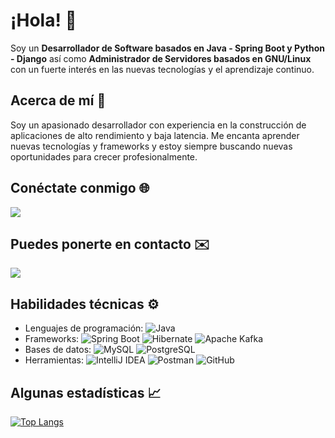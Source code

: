 # ¡Hola! 👋

Soy un **Desarrollador de Software basados en Java - Spring Boot y Python - Django** así como **Administrador de Servidores basados en GNU/Linux** con un fuerte interés en las nuevas tecnologías y el aprendizaje continuo.

## Acerca de mí 🚀

Soy un apasionado desarrollador con experiencia en la construcción de aplicaciones de alto rendimiento y baja latencia. Me encanta aprender nuevas tecnologías y frameworks y estoy siempre buscando nuevas oportunidades para crecer profesionalmente.

## Conéctate conmigo 🌐

[<img src="https://img.shields.io/badge/LinkedIn-0077B5?style=for-the-badge&logo=linkedin&logoColor=white"/>](https://www.linkedin.com/in/antonio-garces-pulles-a670a91b6/)

## Puedes ponerte en contacto ✉️

[<img src="https://img.shields.io/badge/Gmail-D14836?style=for-the-badge&logo=gmail&logoColor=white"/>](mailto:tony.garces89@gmail.com)

## Habilidades técnicas ⚙️

- Lenguajes de programación: ![Java](https://img.shields.io/badge/Java-139BB4?logo=openjdk&logoColor=black&labelColor=white)
- Frameworks: ![Spring Boot](https://img.shields.io/badge/Spring_Boot-green?logo=springboot&labelColor=white) ![Hibernate](https://img.shields.io/badge/Hibernate-white?logo=hibernate&labelColor=black) ![Apache Kafka](https://img.shields.io/badge/Apache_Kafka-black?logo=apachekafka&logoColor=231F20&labelColor=white)
- Bases de datos: ![MySQL](https://img.shields.io/badge/MySQL-139BB4?logo=mysql&logoColor=4479A1&labelColor=white) ![PostgreSQL](https://img.shields.io/badge/PostgreSQL-139BB4?logo=postgresql&logoColor=4479A1&labelColor=white)
- Herramientas: ![IntelliJ IDEA](https://img.shields.io/badge/IntelliJ_IDEA-892CA0?logo=intellijidea&logoColor=black&labelColor=white) ![Postman](https://img.shields.io/badge/Postman-FF6C37?logo=postman&logoColor=FF6C37&labelColor=white) ![GitHub](https://img.shields.io/badge/GitHub-black?logo=github&logoColor=181717&labelColor=white)

## Algunas estadísticas 📈
[![Top Langs](https://github-readme-stats.vercel.app/api/top-langs/?username=tony8901&layout=compact&theme=dark)](https://github.com/anuraghazra/github-readme-stats)


<!--
**tony8901/tony8901** is a ✨ _special_ ✨ repository because its `README.md` (this file) appears on your GitHub profile.

Here are some ideas to get you started:

- 🔭 I’m currently working on ...
- 🌱 I’m currently learning ...
- 👯 I’m looking to collaborate on ...
- 🤔 I’m looking for help with ...
- 💬 Ask me about ...
- 📫 How to reach me: ...
- 😄 Pronouns: ...
- ⚡ Fun fact: ...
-->
